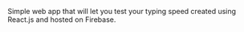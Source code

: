 Simple web app that will let you test your typing speed created using React.js and hosted on Firebase.